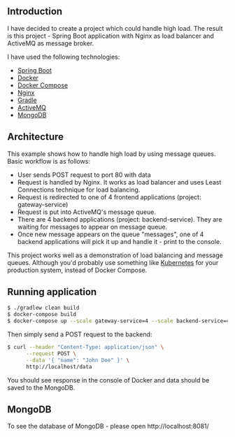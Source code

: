 ## Introduction
 
I have decided to create a project which could handle high load. The result is this project - Spring Boot application with Nginx as load balancer and ActiveMQ as message broker.

I have used the following technologies:
* [Spring Boot](http://spring.io/projects/spring-boot)
* [Docker](https://www.docker.com/)
* [Docker Compose](https://docs.docker.com/compose/)
* [Nginx](https://www.nginx.com/)
* [Gradle](https://gradle.org/)
* [ActiveMQ](http://activemq.apache.org/)
* [MongoDB](https://www.mongodb.com/)

## Architecture
This example shows how to handle high load by using message queues. Basic workflow is as follows:

* User sends POST request to port 80 with data
* Request is handled by Nginx. It works as load balancer and uses Least Connections technique for load balancing.
* Request is redirected to one of 4 frontend applications (project: gateway-service)
* Request is put into ActiveMQ's message queue.
* There are 4 backend applications (project: backend-service). They are waiting for messages to appear on message queue.
* Once new message appears on the queue "messages", one of 4 backend applications will pick it up and handle it - print to the console.

This project works well as a demonstration of load balancing and message queues. Although you'd probably use something like [Kubernetes](https://kubernetes.io/) for your production system, instead of Docker Compose.

## Running application

```bash
$ ./gradlew clean build
$ docker-compose build
$ docker-compose up --scale gateway-service=4 --scale backend-service=4
```

Then simply send a POST request to the backend:
```bash
$ curl --header "Content-Type: application/json" \
      --request POST \
      --data '{ "name": "John Doe" }' \
      http://localhost/data
```

You should see response in the console of Docker and data should be saved to the MongoDB.

## MongoDB

To see the database of MongoDB - please open http://localhost:8081/
